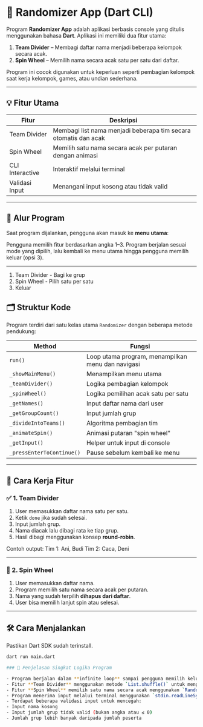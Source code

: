 # 🎲 Randomizer App (Dart CLI)

Program **Randomizer App** adalah aplikasi berbasis console yang ditulis menggunakan bahasa **Dart**. Aplikasi ini memiliki dua fitur utama:

1. **Team Divider** – Membagi daftar nama menjadi beberapa kelompok secara acak.
2. **Spin Wheel** – Memilih nama secara acak satu per satu dari daftar.

Program ini cocok digunakan untuk keperluan seperti pembagian kelompok saat kerja kelompok, games, atau undian sederhana.

---

## 💡 Fitur Utama

| Fitur | Deskripsi |
|-------|-----------|
| Team Divider | Membagi list nama menjadi beberapa tim secara otomatis dan acak |
| Spin Wheel | Memilih satu nama secara acak per putaran dengan animasi |
| CLI Interactive | Interaktif melalui terminal |
| Validasi Input | Menangani input kosong atau tidak valid |

---

## 🧱 Alur Program

Saat program dijalankan, pengguna akan masuk ke **menu utama**:


Pengguna memilih fitur berdasarkan angka 1–3. Program berjalan sesuai mode yang dipilih, lalu kembali ke menu utama hingga pengguna memilih keluar (opsi 3).

---

1. Team Divider - Bagi ke grup
2. Spin Wheel - Pilih satu per satu
3. Keluar

## 🗂️ Struktur Kode

Program terdiri dari satu kelas utama `Randomizer` dengan beberapa metode pendukung:

| Method | Fungsi |
|--------|--------|
| `run()` | Loop utama program, menampilkan menu dan navigasi |
| `_showMainMenu()` | Menampilkan menu utama |
| `_teamDivider()` | Logika pembagian kelompok |
| `_spinWheel()` | Logika pemilihan acak satu per satu |
| `_getNames()` | Input daftar nama dari user |
| `_getGroupCount()` | Input jumlah grup |
| `_divideIntoTeams()` | Algoritma pembagian tim |
| `_animateSpin()` | Animasi putaran "spin wheel" |
| `_getInput()` | Helper untuk input di console |
| `_pressEnterToContinue()` | Pause sebelum kembali ke menu |

---

## 🔧 Cara Kerja Fitur

### ✅ 1. Team Divider
1. User memasukkan daftar nama satu per satu.
2. Ketik `done` jika sudah selesai.
3. Input jumlah grup.
4. Nama diacak lalu dibagi rata ke tiap grup.
5. Hasil dibagi menggunakan konsep **round-robin**.

Contoh output:
Tim 1: Ani, Budi
Tim 2: Caca, Deni

---

### 🎯 2. Spin Wheel
1. User memasukkan daftar nama.
2. Program memilih satu nama secara acak per putaran.
3. Nama yang sudah terpilih **dihapus dari daftar**.
4. User bisa memilih lanjut spin atau selesai.

---

## 🛠️ Cara Menjalankan

Pastikan Dart SDK sudah terinstall.

```bash
dart run main.dart

### 🧠 Penjelasan Singkat Logika Program

- Program berjalan dalam **infinite loop** sampai pengguna memilih keluar dari menu.
- Fitur **Team Divider** menggunakan metode `List.shuffle()` untuk mengacak urutan nama sebelum dibagi ke dalam tim.
- Fitur **Spin Wheel** memilih satu nama secara acak menggunakan `Random.nextInt()`.
- Program menerima input melalui terminal menggunakan `stdin.readLineSync()`.
- Terdapat beberapa validasi input untuk mencegah:
- Input nama kosong
- Input jumlah grup tidak valid (bukan angka atau ≤ 0)
- Jumlah grup lebih banyak daripada jumlah peserta

